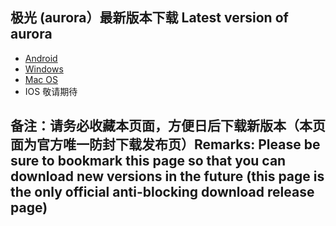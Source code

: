 
## 极光 (aurora）最新版本下载 Latest version of aurora
- <a href="https://www.huachibj.com/static_2021/d/3.0.6/aurora-v3.0.6s-release.apk"> Android </a>
- <a href="https://www.huachibj.com/static_2021/d/3.0.4/aurora-v3.0.4s-release.exe"> Windows </a>
- <a href="https://www.huachibj.com/static_2021/d/3.0.2/aurora-v3.0.2s-release-1.pkg"> Mac OS </a>
- IOS 敬请期待 

## 备注：请务必收藏本页面，方便日后下载新版本（本页面为官方唯一防封下载发布页）Remarks: Please be sure to bookmark this page so that you can download new versions in the future (this page is the only official anti-blocking download release page)
